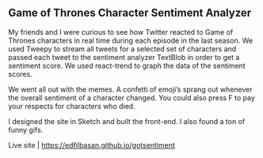 
## Game of Thrones Character Sentiment Analyzer

My friends and I were curious to see how Twitter reacted to Game of Thrones characters in real time during each episode in the last season. We used Tweepy to stream all tweets for a selected set of characters and passed each tweet to the sentiment analyzer TextBlob in order to get a sentiment score. We used react-trend to graph the data of the sentiment scores.

We went all out with the memes. A confetti of emoji’s sprang out whenever the overall sentiment of a character changed. You could also press F to pay your respects for characters who died. 

I designed the site in Sketch and built the front-end. I also found a ton of funny gifs.

Live site | https://edfilbasan.github.io/gotsentiment
